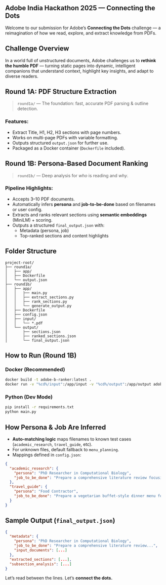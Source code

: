 ## Adobe India Hackathon 2025 — Connecting the Dots 

Welcome to our submission for Adobe’s **Connecting the Dots** challenge — a reimagination of how we read, explore, and extract knowledge from PDFs.



##  Challenge Overview

In a world full of unstructured documents, Adobe challenges us to **rethink the humble PDF** — turning static pages into dynamic, intelligent companions that understand context, highlight key insights, and adapt to diverse readers.



##  Round 1A: PDF Structure Extraction

>  `round1a/` — The foundation: fast, accurate PDF parsing & outline detection.

### Features:
- Extract Title, H1, H2, H3 sections with page numbers.
- Works on multi-page PDFs with variable formatting.
- Outputs structured `output.json` for further use.
- Packaged as a Docker container (`Dockerfile` included).



##  Round 1B: Persona-Based Document Ranking

>  `round1b/` — Deep analysis for *who* is reading and *why*.

### Pipeline Highlights:
- Accepts 3–10 PDF documents.
- Automatically infers **persona** and **job-to-be-done** based on filenames or user config.
- Extracts and ranks relevant sections using **semantic embeddings** (MiniLM) + scoring.
- Outputs a structured `final_output.json` with:
  - Metadata (persona, job)
  - Top-ranked sections and content highlights



##  Folder Structure

```
project-root/
├── round1a/
│   ├── app/
│   ├── Dockerfile
│   └── output.json
├── round1b/
│   ├── app/
│   │   ├── main.py
│   │   ├── extract_sections.py
│   │   ├── rank_sections.py
│   │   └── generate_output.py
│   ├── Dockerfile
│   ├── config.json
│   ├── input/
│   │   └── *.pdf
│   └── output/
│       ├── sections.json
│       ├── ranked_sections.json
│       └── final_output.json
```



## How to Run (Round 1B)

###  Docker (Recommended)

```bash
docker build -t adobe-b-ranker:latest .
docker run -v "%cd%/input":/app/input -v "%cd%/output":/app/output adobe-b-ranker:latest
```

###  Python (Dev Mode)

```bash
pip install -r requirements.txt
python main.py
```


## How Persona & Job Are Inferred

- **Auto-matching logic** maps filenames to known test cases (`academic_research`, `travel_guide`, etc).
- For unknown files, default fallback to `menu_planning`.
- Mappings defined in `config.json`:

```json
{
  "academic_research": {
    "persona": "PhD Researcher in Computational Biology",
    "job_to_be_done": "Prepare a comprehensive literature review focusing on methodologies, datasets, and performance benchmarks"
  },
  "travel_guide": {
    "persona": "Food Contractor",
    "job_to_be_done": "Prepare a vegetarian buffet-style dinner menu for a corporate gathering, including gluten-free items."
  }
}
```


## Sample Output (`final_output.json`)

```json
{
  "metadata": {
    "persona": "PhD Researcher in Computational Biology",
    "job_to_be_done": "Prepare a comprehensive literature review...",
    "input_documents": [...]
  },
  "extracted_sections": [...],
  "subsection_analysis": [...]
}
```


Let’s read between the lines. Let’s **connect the dots.**
